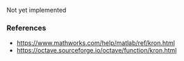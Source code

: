Not yet implemented

### References

- https://www.mathworks.com/help/matlab/ref/kron.html
- https://octave.sourceforge.io/octave/function/kron.html

